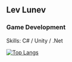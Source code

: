 ## Lev Lunev
### Game Development


Skills: C# / Unity / .Net

[![Top Langs](https://github-readme-stats.vercel.app/api/top-langs/?username=lionlun)](https://github.com/anuraghazra/github-readme-stats)

